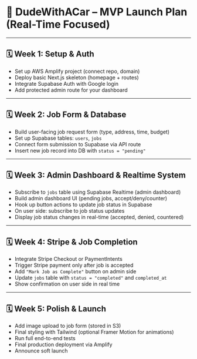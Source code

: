 # 🚗 DudeWithACar – MVP Launch Plan (Real-Time Focused)

---

## 🗓️ Week 1: Setup & Auth

- Set up AWS Amplify project (connect repo, domain)
- Deploy basic Next.js skeleton (homepage + routes)
- Integrate Supabase Auth with Google login
- Add protected admin route for your dashboard

---

## 🗓️ Week 2: Job Form & Database

- Build user-facing job request form (type, address, time, budget)
- Set up Supabase tables: `users`, `jobs`
- Connect form submission to Supabase via API route
- Insert new job record into DB with `status = "pending"`

---

## 🗓️ Week 3: Admin Dashboard & Realtime System

- Subscribe to `jobs` table using Supabase Realtime (admin dashboard)
- Build admin dashboard UI (pending jobs, accept/deny/counter)
- Hook up button actions to update job status in Supabase
- On user side: subscribe to job status updates
- Display job status changes in real-time (accepted, denied, countered)

---

## 🗓️ Week 4: Stripe & Job Completion

- Integrate Stripe Checkout or PaymentIntents
- Trigger Stripe payment only after job is accepted
- Add `"Mark Job as Complete"` button on admin side
- Update `jobs` table with `status = "completed"` and `completed_at`
- Show confirmation on user side in real time

---

## 🗓️ Week 5: Polish & Launch

- Add image upload to job form (stored in S3)
- Final styling with Tailwind (optional Framer Motion for animations)
- Run full end-to-end tests
- Final production deployment via Amplify
- Announce soft launch

